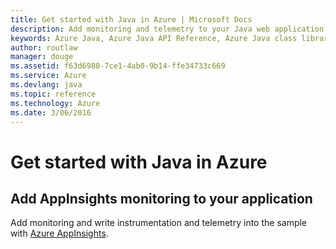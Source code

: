 ```yaml
---
title: Get started with Java in Azure | Microsoft Docs
description: Add monitoring and telemetry to your Java web application using AppInsights
keywords: Azure Java, Azure Java API Reference, Azure Java class library, Azure SDK, monitoring
author: routlaw
manager: douge
ms.assetid: f63d6980-7ce1-4ab0-9b14-ffe34733c669
ms.service: Azure
ms.devlang: java
ms.topic: reference
ms.technology: Azure
ms.date: 3/06/2016
---
```


# Get started with Java in Azure

## Add AppInsights monitoring to your application

Add monitoring and write instrumentation and telemetry into the sample with [Azure AppInsights](https://docs.microsoft.com/en-us/azure/application-insights/app-insights-java-get-started).

